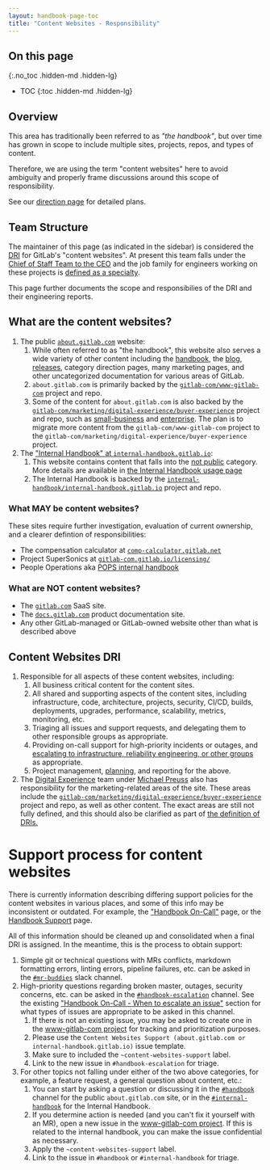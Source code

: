 ```yaml
---
layout: handbook-page-toc
title: "Content Websites - Responsibility"
---
```


## On this page
{:.no_toc .hidden-md .hidden-lg}

- TOC
{:toc .hidden-md .hidden-lg}

## Overview

This area has traditionally been referred to as _"the handbook"_, but over time has grown in scope to include multiple sites, projects, repos, and types of content.

Therefore, we are using the term "content websites" here to avoid ambiguity and properly frame discussions around this scope of responsibility.

See our [direction page](/handbook/content-websites-responsibility/direction/) for detailed plans.

## Team Structure

The maintainer of this page (as indicated in the sidebar) is considered the [DRI](/handbook/people-group/directly-responsible-individual/) for GitLab's "content websites". At present this team falls under the [Chief of Staff Team to the CEO](/job-families/chief-executive-officer/strategy-and-operations/) and the job family for engineers working on these projects is [defined as a specialty](/job-families/engineering/development/fullstack/#specialties).

This page further documents the scope and responsibilies of the DRI and their engineering reports.

## What are the content websites?

1. The public [`about.gitlab.com`](/) website:
    1. While often referred to as "the handbook", this website also serves a wide variety of other content including the [handbook](/handbook/), the [blog](/blog/), [releases](/releases/), category direction pages, many marketing pages, and other uncategorized documentation for various areas of GitLab.
    1. `about.gitlab.com` is primarily backed by the [`gitlab-com/www-gitlab-com`](https://gitlab.com/gitlab-com/www-gitlab-com) project and repo.
    1. Some of the content for `about.gitlab.com` is also backed by the [`gitlab-com/marketing/digital-experience/buyer-experience`](https://gitlab.com/gitlab-com/marketing/digital-experience/buyer-experience) project and repo, such as [small-business](/small-business) and [enterprise](/enterprise). The plan is to migrate more content from the `gitlab-com/www-gitlab-com` project to the `gitlab-com/marketing/digital-experience/buyer-experience` project.
1. The ["Internal Handbook" at `internal-handbook.gitlab.io`](https://internal-handbook.gitlab.io/):
    1. This website contains content that falls into the [not public](/handbook/communication/confidentiality-levels/#not-public) category. More details are available in [the Internal Handbook usage page](/handbook/handbook-usage#the-internal-handbook)
    1. The Internal Handbook is backed by the [`internal-handbook/internal-handbook.gitlab.io`](https://gitlab.com/internal-handbook/internal-handbook.gitlab.io) project and repo.

### What MAY be content websites?

These sites require further investigation, evaluation of current ownership, and a clearer defintion of responsibilities:

- The compensation calculator at [`comp-calculator.gitlab.net`](https://comp-calculator.gitlab.net/)
- Project SuperSonics at [`gitlab-com.gitlab.io/licensing/`](https://gitlab-com.gitlab.io/licensing/)
- People Operations aka [POPS internal handbook](https://about.gitlab.com/handbook/people-group/engineering/pops-internal-handbook/)

### What are NOT content websites?

- The [`gitlab.com`](https://gitlab.com) SaaS site.
- The [`docs.gitlab.com`](https://docs.gitlab.com) product documentation site.
- Any other GitLab-managed or GitLab-owned website other than what is described above

## Content Websites DRI

1. Responsible for all aspects of these content websites, including:
    1. All business critical content for the content sites.
    1. All shared and supporting aspects of the content sites, including infrastructure, code, architecture, projects, security, CI/CD, builds, deployments, upgrades, performance, scalability, metrics, monitoring, etc.
    1. Triaging all issues and support requests, and delegating them to other responsible groups as appropriate.
    1. Providing on-call support for high-priority incidents or outages, and [escalating to infrastructure, reliability engineering, or other groups](/handbook/about/on-call#when-to-hand-over-to-reliability-engineering) as appropriate.
    1. Project management, [planning](https://gitlab.com/groups/gitlab-com/-/epics/423), and reporting for the above.
1. The [Digital Experience](https://about.gitlab.com/handbook/marketing/digital-experience/) team under [Michael Preuss](https://gitlab.com/mpreuss22) also has responsibility for the marketing-related areas of the site. These areas include the [`gitlab-com/marketing/digital-experience/buyer-experience`](https://gitlab.com/gitlab-com/marketing/digital-experience/buyer-experience) project and repo, as well as other content. The exact areas are still not fully defined, and this should also be clarified as part of [the definition of DRIs.](https://gitlab.com/gitlab-com/Product/-/issues/3273)

# Support process for content websites

There is currently information describing differing support policies for the content websites in various places, and some of this info may be inconsistent or outdated. For example, the ["Handbook On-Call"](/handbook/about/on-call) page, or the [Handbook Support](/handbook/about/support#where-do-i-report-handbook-issues-and-request-help) page.

All of this information should be cleaned up and consolidated when a final DRI is assigned. In the meantime, this is the process to obtain support:

1. Simple git or technical questions with MRs conflicts, markdown formatting errors, linting errors, pipeline failures, etc. can be asked in the [`#mr-buddies`](https://gitlab.slack.com/archives/CLM8K5LF4) slack channel.
1. High-priority questions regarding broken master, outages, security concerns, etc. can be asked in the [`#handbook-escalation`](https://gitlab.slack.com/archives/CVDP3HG5V) channel. See the existing ["Handbook On-Call - When to escalate an issue"](/handbook/about/on-call#when-to-escalate-an-issue) section for what types of issues are appropriate to be asked in this channel.
    1. If there is not an existing issue, you may be asked to create one in the [www-gitlab-com project](https://gitlab.com/gitlab-com/www-gitlab-com/-/issues) for tracking and prioritization purposes.
    1. Please use the `Content Websites Support (about.gitlab.com or internal-handbook.gitlab.io)` issue template.
    1. Make sure to included the `~content-websites-support` label.
    1. Link to the new issue in `#handbook-escalation` for triage.
1. For other topics not falling under either of the two above categories, for example, a feature request, a general question about content, etc.: 
    1. You can start by asking a question or discussing it in the [`#handbook`](https://gitlab.slack.com/archives/C81PT2ALD) channel for the public `about.gitlab.com` site, or in the [`#internal-handbook`](https://gitlab.slack.com/archives/C02GABPC4UV) for the Internal Handbook.
    1. If you determine action is needed (and you can't fix it yourself with an MR), open a new issue in the [www-gitlab-com project](https://gitlab.com/gitlab-com/www-gitlab-com/-/issues). If this is related to the internal handbook, you can make the issue confidential as necessary.
    1. Apply the `~content-websites-support` label.
    1. Link to the issue in `#handbook` or `#internal-handbook` for triage.
